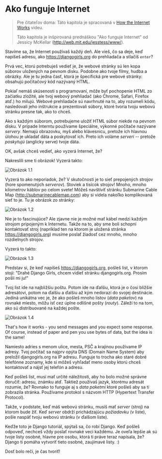 # Ako funguje Internet

> Pre čitateľov doma: Táto kapitola je spracovaná v [How the Internet Works](https://www.youtube.com/watch?v=oM9yAA09wdc) videu.
> 
> Táto kapitola je inšpirovaná prednáškou "Ako funguje Internet" od Jessicy McKellar (http://web.mit.edu/jesstess/www/).

Stavíme sa, že Internet používaš každý deň. Ale vieš, čo sa deje, keď napíšeš adresu, ako https://djangogirls.org do prehliadača a stlačíš `enter`?

Prvá vec, ktorú potrebuješ vedieť je, že webové stránky sú len kopa súborov uložených na pevnom disku. Podobne ako tvoje filmy, hudba a obrázky. Ale je tu jedna časť, ktorá je špecifická pre webové stránky: obsahujú počítačový kód nazývaný HTML.

Pokiaľ nemáš skúsenosti s programovaní, môže byť pochopenie HTML zo začiatku zložité, ale tvoj webový prehliadač (ako Chrome, Safari, Firefox atď.) ho milujú. Webové prehliadače sú navrhnuté na to, aby rozumeli kódu, nasledovali jeho inštrukcie a prezentovali súbory, ktoré tvoria tvoju webovú stránku presne tak, ako to chceš.

Ako s každým súborom, potrebujeme uložiť HTML súbor niekde na pevnom disku. V prípade Interntu používame špeciálne, výkonné počítače nazývane *servery*. Nemajú obrazovku, myš alebo klávesnicu, pretože ich hlavnou úlohou je ukladať dáta a poskytovať ich. Preto ich voláme *serveri* -- pretože *poskytujú* (anglicky serve) tvoje dáta.

OK, avšak chceš vedieť, ako vyzerá Internet, že?

Nakreslili sme ti obrázok! Vyzerá takto:

![Obrázok 1.1](images/internet_1.png)

Vyzerá to ako neporiadok, že? V skutočnosti je to sieť prepojených strojov (hore spomenutých *serverov*). Stoviek a tisícok strojov! Mnoho, mnoho kilometrov káblov po celom svete! Môžeš navštíviť stránku Submarine Cable Map (http://submarinecablemap.com) aby si videla nakoľko komplikovaná sieť to je. Tu je obrázok zo stránky:

![Obrázok 1.2](images/internet_3.png)

Nie je to fascinujúce? Ale zjavne nie je možné mať kábel medzi každým strojom pripojeným k Internetu. Takže na to, aby sme boli schopní kontaktovať stroj (napríklad ten na ktorom je uložená stránka https://djangogirls.org) musíme poslať žiadosť cez mnoho, mnoho rozdielnych strojov.

Vyzerá to takto:

![Obrázok 1.3](images/internet_2.png)

Predstav si, že keď napíšeš https://djangogirls.org, pošleš list, v ktorom stojí: "Drahé Django Girls, chcem vidieť stránku djangogirls.org. Prosím pošli mi ju!"

Tvoj list ide na najbližšiu poštu. Potom ide na ďalšiu, ktorá je o čosi bližšie adresátovi, potom na ďalšiu a ďalšiu až kým nedorazí do svojej destinácie. Jediná unikátna vec je, že ako pošleš mnoho listov (*data paketov*) na rovnaké miesto, môžu ísť cez úplne odlišné pošty (*routy*). Záleží to na tom, ako sú distribuované na každej pošte.

![Obrázok 1.4](images/internet_4.png)

That's how it works - you send messages and you expect some response. Of course, instead of paper and pen you use bytes of data, but the idea is the same!

Namiesto adries s menom ulice, mesta, PSČ a krajinou používame IP adresy. Tvoj počítač sa najprv opýta DNS (Domain Name System) aby preložil djangogirls.org na IP adresu. Funguje to trocha ako staré dobré telefónne zoznamy, kde si môžeš vyhľadať meno osoby ktorú chceš kontaktovať a nájsť jej telefón a adresu.

Keď pošleš list, musí mať určité náležitosti, aby ho bolo možné správne doručiť: adresu, známku atď. Taktiež používaš jazyk, ktorému adresát rozumie, že? Rovnako to funguje aj s *data paketmi* ktoré pošleš aby sa ti zobrazila stránka. Používame protokol s názvom HTTP (Hypertext Transfer Protocol).

Takže, v podstate, keď máš webovú stránku, musíš mať *server* (stroj) na ktorom bude žiť. Keď *server* obdrží prichádzajúcu *požiadavku* (v liste), pošle naspäť tvoju webovú stránku (v ďalšom liste).

Keďže toto je Django tutoriál, spýtaš sa, čo robí Django. Keď pošleš odpoveď, nechceš vždy poslať rovnaké veci každému. Je oveľa lepšie ak sú tvoje listy osobné, hlavne pre osobu, ktorá ti práve teraz napísala, že? Django ti pomáha vytvoriť tieto osobné, zaujímavé listy. :)

Dosť bolo rečí, je čas tvoriť!
